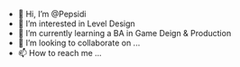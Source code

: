 - 👋 Hi, I’m @Pepsidi
- 👀 I’m interested in Level Design
- 🌱 I’m currently learning a BA in Game Deign & Production
- 💞️ I’m looking to collaborate on ...
- 📫 How to reach me ...

<!---
Pepsidi/Pepsidi is a ✨ special ✨ repository because its `README.md` (this file) appears on your GitHub profile.
You can click the Preview link to take a look at your changes.
--->
